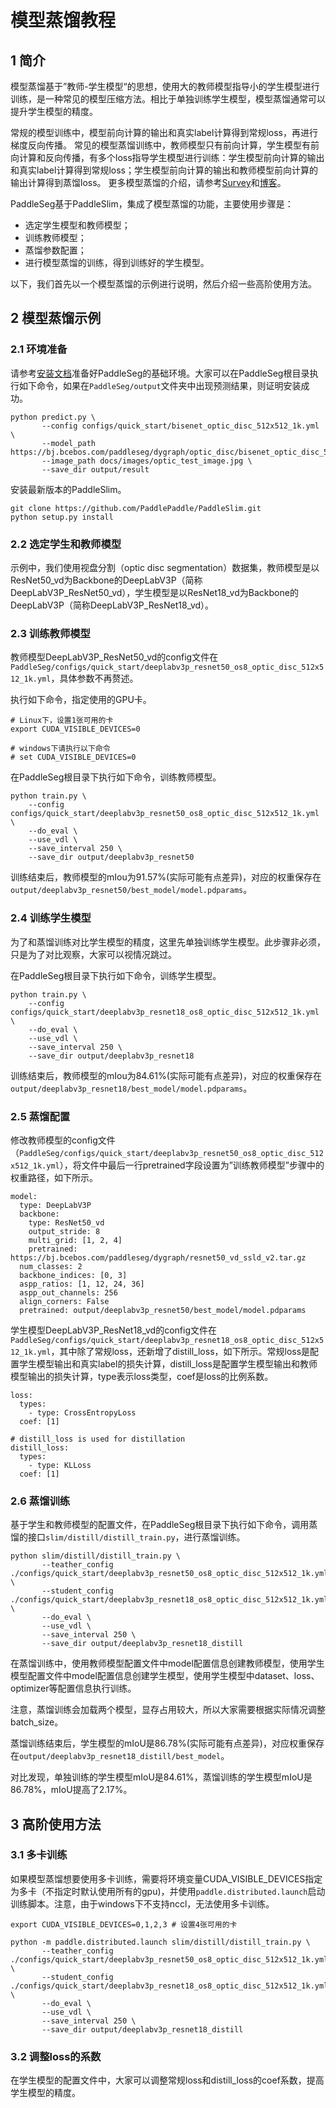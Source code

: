 # 模型蒸馏教程

## 1 简介

模型蒸馏基于”教师-学生模型“的思想，使用大的教师模型指导小的学生模型进行训练，是一种常见的模型压缩方法。相比于单独训练学生模型，模型蒸馏通常可以提升学生模型的精度。

常规的模型训练中，模型前向计算的输出和真实label计算得到常规loss，再进行梯度反向传播。
常见的模型蒸馏训练中，教师模型只有前向计算，学生模型有前向计算和反向传播，有多个loss指导学生模型进行训练：学生模型前向计算的输出和真实label计算得到常规loss；学生模型前向计算的输出和教师模型前向计算的输出计算得到蒸馏loss。
更多模型蒸馏的介绍，请参考[Survey](https://arxiv.org/abs/2006.05525)和[博客](https://cloud.tencent.com/developer/article/1763873)。

PaddleSeg基于PaddleSlim，集成了模型蒸馏的功能，主要使用步骤是：
* 选定学生模型和教师模型；
* 训练教师模型；
* 蒸馏参数配置；
* 进行模型蒸馏的训练，得到训练好的学生模型。

以下，我们首先以一个模型蒸馏的示例进行说明，然后介绍一些高阶使用方法。

## 2 模型蒸馏示例

### 2.1 环境准备

请参考[安装文档](../../install.md)准备好PaddleSeg的基础环境。大家可以在PaddleSeg根目录执行如下命令，如果在`PaddleSeg/output`文件夹中出现预测结果，则证明安装成功。

```
python predict.py \
       --config configs/quick_start/bisenet_optic_disc_512x512_1k.yml \
       --model_path https://bj.bcebos.com/paddleseg/dygraph/optic_disc/bisenet_optic_disc_512x512_1k/model.pdparams\
       --image_path docs/images/optic_test_image.jpg \
       --save_dir output/result
```

安装最新版本的PaddleSlim。

```shell
git clone https://github.com/PaddlePaddle/PaddleSlim.git
python setup.py install
```

### 2.2 选定学生和教师模型

示例中，我们使用视盘分割（optic disc segmentation）数据集，教师模型是以ResNet50_vd为Backbone的DeepLabV3P（简称DeepLabV3P_ResNet50_vd），学生模型是以ResNet18_vd为Backbone的DeepLabV3P（简称DeepLabV3P_ResNet18_vd）。

### 2.3 训练教师模型

教师模型DeepLabV3P_ResNet50_vd的config文件在`PaddleSeg/configs/quick_start/deeplabv3p_resnet50_os8_optic_disc_512x512_1k.yml`，具体参数不再赘述。

执行如下命令，指定使用的GPU卡。

```
# Linux下，设置1张可用的卡
export CUDA_VISIBLE_DEVICES=0

# windows下请执行以下命令
# set CUDA_VISIBLE_DEVICES=0
```

在PaddleSeg根目录下执行如下命令，训练教师模型。

```
python train.py \
    --config configs/quick_start/deeplabv3p_resnet50_os8_optic_disc_512x512_1k.yml \
    --do_eval \
    --use_vdl \
    --save_interval 250 \
    --save_dir output/deeplabv3p_resnet50
```

训练结束后，教师模型的mIou为91.57%(实际可能有点差异)，对应的权重保存在`output/deeplabv3p_resnet50/best_model/model.pdparams`。

### 2.4 训练学生模型

为了和蒸馏训练对比学生模型的精度，这里先单独训练学生模型。此步骤非必须，只是为了对比观察，大家可以视情况跳过。

在PaddleSeg根目录下执行如下命令，训练学生模型。

```
python train.py \
    --config configs/quick_start/deeplabv3p_resnet18_os8_optic_disc_512x512_1k.yml \
    --do_eval \
    --use_vdl \
    --save_interval 250 \
    --save_dir output/deeplabv3p_resnet18
```

训练结束后，教师模型的mIou为84.61%(实际可能有点差异)，对应的权重保存在`output/deeplabv3p_resnet18/best_model/model.pdparams`。

### 2.5 蒸馏配置

修改教师模型的config文件（`PaddleSeg/configs/quick_start/deeplabv3p_resnet50_os8_optic_disc_512x512_1k.yml`），将文件中最后一行pretrained字段设置为”训练教师模型”步骤中的权重路径，如下所示。
```
model:
  type: DeepLabV3P
  backbone:
    type: ResNet50_vd
    output_stride: 8
    multi_grid: [1, 2, 4]
    pretrained: https://bj.bcebos.com/paddleseg/dygraph/resnet50_vd_ssld_v2.tar.gz
  num_classes: 2
  backbone_indices: [0, 3]
  aspp_ratios: [1, 12, 24, 36]
  aspp_out_channels: 256
  align_corners: False
  pretrained: output/deeplabv3p_resnet50/best_model/model.pdparams
```

学生模型DeepLabV3P_ResNet18_vd的config文件在`PaddleSeg/configs/quick_start/deeplabv3p_resnet18_os8_optic_disc_512x512_1k.yml`，其中除了常规loss，还新增了distill_loss，如下所示。常规loss是配置学生模型输出和真实label的损失计算，distill_loss是配置学生模型输出和教师模型输出的损失计算，type表示loss类型，coef是loss的比例系数。
```
loss:
  types:
    - type: CrossEntropyLoss
  coef: [1]

# distill_loss is used for distillation
distill_loss:
  types:
    - type: KLLoss
  coef: [1]
```

### 2.6 蒸馏训练

基于学生和教师模型的配置文件，在PaddleSeg根目录下执行如下命令，调用蒸馏的接口`slim/distill/distill_train.py`，进行蒸馏训练。

```
python slim/distill/distill_train.py \
       --teather_config ./configs/quick_start/deeplabv3p_resnet50_os8_optic_disc_512x512_1k.yml \
       --student_config ./configs/quick_start/deeplabv3p_resnet18_os8_optic_disc_512x512_1k.yml \
       --do_eval \
       --use_vdl \
       --save_interval 250 \
       --save_dir output/deeplabv3p_resnet18_distill
```

在蒸馏训练中，使用教师模型配置文件中model配置信息创建教师模型，使用学生模型配置文件中model配置信息创建学生模型，使用学生模型中dataset、loss、optimizer等配置信息执行训练。

注意，蒸馏训练会加载两个模型，显存占用较大，所以大家需要根据实际情况调整batch_size。

蒸馏训练结束后，学生模型的mIoU是86.78%(实际可能有点差异)，对应权重保存在`output/deeplabv3p_resnet18_distill/best_model`。

对比发现，单独训练的学生模型mIoU是84.61%，蒸馏训练的学生模型mIoU是86.78%，mIoU提高了2.17%。

## 3 高阶使用方法

### 3.1 多卡训练

如果模型蒸馏想要使用多卡训练，需要将环境变量CUDA_VISIBLE_DEVICES指定为多卡（不指定时默认使用所有的gpu)，并使用`paddle.distributed.launch`启动训练脚本。注意，由于windows下不支持nccl，无法使用多卡训练。

```
export CUDA_VISIBLE_DEVICES=0,1,2,3 # 设置4张可用的卡

python -m paddle.distributed.launch slim/distill/distill_train.py \
       --teather_config ./configs/quick_start/deeplabv3p_resnet50_os8_optic_disc_512x512_1k.yml \
       --student_config ./configs/quick_start/deeplabv3p_resnet18_os8_optic_disc_512x512_1k.yml \
       --do_eval \
       --use_vdl \
       --save_interval 250 \
       --save_dir output/deeplabv3p_resnet18_distill
```

### 3.2 调整loss的系数

在学生模型的配置文件中，大家可以调整常规loss和distill_loss的coef系数，提高学生模型的精度。
